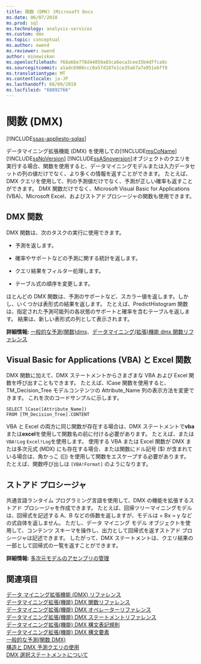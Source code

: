 ```yaml
---
title: 関数 (DMX) |Microsoft Docs
ms.date: 06/07/2018
ms.prod: sql
ms.technology: analysis-services
ms.custom: dmx
ms.topic: conceptual
ms.author: owend
ms.reviewer: owend
author: minewiskan
ms.openlocfilehash: f68a66e778d44059a83ca6eca3cee35b4dffca9c
ms.sourcegitcommit: a1adc6906ccc0a57d187e1ce35ab7a7a951ebff8
ms.translationtype: MT
ms.contentlocale: ja-JP
ms.lasthandoff: 08/09/2019
ms.locfileid: "68892766"
---
```

# <a name="functions-dmx"></a>関数 (DMX)
[!INCLUDE[ssas-appliesto-sqlas](../includes/ssas-appliesto-sqlas.md)]

  データマイニング拡張機能 (DMX) を使用しての[!INCLUDE[msCoName](../includes/msconame-md.md)] [!INCLUDE[ssNoVersion](../includes/ssnoversion-md.md)] [!INCLUDE[ssASnoversion](../includes/ssasnoversion-md.md)]オブジェクトのクエリを実行する場合、関数を使用すると、データマイニングモデルまたは入力データセットの列の値だけでなく、より多くの情報を返すことができます。 たとえば、DMX クエリを使用して、列の予測値だけでなく、予測が正しい確率も返すことができます。 DMX 関数だけでなく、Microsoft Visual Basic for Applications (VBA)、Microsoft Excel、およびストアドプロシージャの関数も使用できます。  
  
## <a name="dmx-functions"></a>DMX 関数  
 DMX 関数は、次のタスクの実行に使用できます。  
  
-   予測を返します。  
  
-   確率やサポートなどの予測に関する統計を返します。  
  
-   クエリ結果をフィルター処理します。  
  
-   テーブル式の順序を変更します。  
  
 ほとんどの DMX 関数は、予測のサポートなど、スカラー値を返します。しかし、いくつかは表形式の結果を返します。 たとえば、PredictHistogram 関数は、指定された予測可能列の各状態のサポートと確率を含むテーブルを返します。 結果は、新しい表形式の列として表示されます。  
  
 **詳細情報:** [一般的な予測&#40;関数&#41;dmx](../dmx/general-prediction-functions-dmx.md)、[データマイニング&#40;拡張&#41;機能 dmx 関数リファレンス](../dmx/data-mining-extensions-dmx-function-reference.md)  
  
## <a name="visual-basic-for-applications-vba-and-excel-functions"></a>Visual Basic for Applications (VBA) と Excel 関数  
 DMX 関数に加えて、DMX ステートメントからさまざまな VBA および Excel 関数を呼び出すこともできます。 たとえば、lCase 関数を使用すると、TM_Decision_Tree モデルコンテンツの Attribute_Name 列の表示方法を変更できます。 これを次のコードサンプルに示します。  
  
```  
SELECT lCase([Attribute_Name])   
FROM [TM_Decision_Tree].CONTENT  
```  
  
 VBA と Excel の両方に同じ関数が存在する場合は、DMX ステートメントで**vba**または**excel**を使用して関数名の前に付ける必要があります。 たとえば、または`VBA!Log` `Excel!Log`を使用します。 使用する VBA または Excel 関数が DMX または多次元式 (MDX) にも存在する場合、または関数にドル記号 ($) が含まれている場合は、角かっこ ([]) を使用して関数をエスケープする必要があります。 たとえば、関数呼び出しは `[VBA!Format]` のようになります。  
  
## <a name="stored-procedures"></a>ストアド プロシージャ  
 共通言語ランタイム プログラミング言語を使用して、DMX の機能を拡張するストアド プロシージャを作成できます。 たとえば、回帰ツリーマイニングモデルは、回帰式を記述する A、B などの係数を返しますが、モデルは + Bx = y などの式自体を返しません。 ただし、データ マイニング モデル オブジェクトを使用して、コンテンツ スキーマを操作し、出力として回帰式を返すストアド プロシージャは記述できます。 したがって、DMX ステートメントは、クエリ結果の一部として回帰式の一覧を返すことができます。  
  
 **詳細情報:** [多次元モデルのアセンブリの管理](https://docs.microsoft.com/analysis-services/multidimensional-models/multidimensional-model-assemblies-management)  
  
## <a name="see-also"></a>関連項目  
 [データ マイニング拡張機能 &#40;DMX&#41; リファレンス](../dmx/data-mining-extensions-dmx-reference.md)   
 [データマイニング拡張&#40;機能&#41; DMX 関数リファレンス](../dmx/data-mining-extensions-dmx-function-reference.md)   
 [データマイニング拡張&#40;機能&#41; DMX オペレーターリファレンス](../dmx/data-mining-extensions-dmx-operator-reference.md)   
 [データマイニング拡張&#40;機能&#41; DMX ステートメントリファレンス](../dmx/data-mining-extensions-dmx-statements.md)   
 [データマイニング拡張&#40;機能&#41; DMX 構文表記規則](../dmx/data-mining-extensions-dmx-syntax-conventions.md)   
 [データマイニング拡張&#40;機能&#41; DMX 構文要素](../dmx/data-mining-extensions-dmx-syntax-elements.md)   
 [一般的な予測&#40;関数 DMX&#41;](../dmx/general-prediction-functions-dmx.md)   
 [構造と DMX 予測クエリの使用](../dmx/structure-and-usage-of-dmx-prediction-queries.md)   
 [DMX 選択ステートメントについて](../dmx/understanding-the-dmx-select-statement.md)  
  
  
